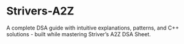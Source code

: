 # Strivers-A2Z
A complete DSA guide with intuitive explanations, patterns, and C++ solutions - built while mastering Striver’s A2Z DSA Sheet.
